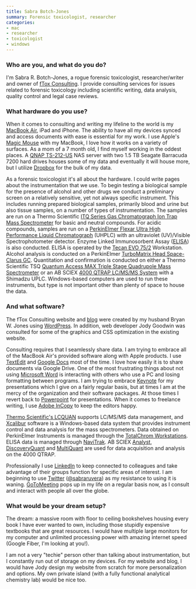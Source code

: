 ```yaml
---
title: Sabra Botch-Jones
summary: Forensic toxicologist, researcher
categories:
- mac
- researcher
- toxicologist
- windows
---
```


### Who are you, and what do you do?

I'm Sabra R. Botch-Jones, a rogue forensic toxicologist, researcher/writer and owner of [fTox Consulting](http://ftoxconsulting.com/ "Sabra's website."). I provide consulting services for issues related to forensic toxicology including scientific writing, data analysis, quality control and legal case reviews. 

### What hardware do you use?

When it comes to consulting and writing my lifeline to the world is my [MacBook Air][macbook-air], iPad and iPhone. The ability to have all my devices synced and access documents with ease is essential for my work. I use Apple's [Magic Mouse][magic-mouse] with my MacBook, I love how it works on a variety of surfaces. As a mom of a 7 month old, I find myself working in the oddest places. A [QNAP TS-212-US][ts-212] NAS server with two 1.5 TB Seagate Barracuda 7200 hard drives houses some of my data and eventually it will house more, but I utilize [Dropbox][] for the bulk of my data. 

As a forensic toxicologist it's all about the hardware. I could write pages about the instrumentation that we use. To begin testing a biological sample for the presence of alcohol and other drugs we conduct a preliminary screen on a relatively sensitive, yet not always specific instrument. This includes running prepared biological samples, primarily blood and urine but also tissue samples, on a number of types of instrumentation. The samples are run on a Thermo Scientific [ITQ Series Gas Chromatograph Ion Trap Mass Spectrometer][gc-ion-trap-ms] for basic and neutral compounds. For acidic compounds, samples are run on a [PerkinElmer Flexar Ultra High Performance Liquid Chromatograph][flexar-uhplc] (UHPLC) with an ultraviolet (UV)/Visible Spectrophotometer detector. Enzyme Linked Immunosorbent Assay ([ELISA](http://www.immunalysis.com/elisa "Details on the ELISA screening technique.")) is also conducted. ELISA is operated by the [Tecan EVO 75/2][freedom-evo-75] Workstation. Alcohol analysis is conducted on a PerkinElmer [TurboMatrix Head Space-Clarus GC][turbomatrix-hs-clarus-gc]. Quantitation and confirmation is conducted on either a Thermo Scientific TSQ [Quantum Access MAX Triple Stage Quadrupole Mass Spectrometer][quantum-access-max-triple-stage-quadrupole-mass-spectrometer] or an AB SCIEX [4000 QTRAP LC/MS/MS System][4000-qtrap-system] with a Shimadzu UPLC. Windows-based computers are used to run these instruments, but type is not important other than plenty of space to house the data. 

### And what software?

The fTox Consulting website and [blog](http://ftoxconsulting.com/?page_id=14 "Sabra's weblog.") were created by my husband Bryan W. Jones using [WordPress][]. In addition, web developer Jody Goodwin was consulted for some of the graphics and CSS optimization in the existing website. 

Consulting requires that I seamlessly share data. I am trying to embrace all of the MacBook Air's provided software along with Apple products. I use [TextEdit][] and [Google Docs][google-docs] most of the time. I love how easily it is to share documents via Google Drive. One of the most frustrating things about not using [Microsoft Word][word] is interacting with others who use a PC and losing formatting between programs. I am trying to embrace [Keynote][] for my presentations which I give on a fairly regular basis, but at times I am at the mercy of the organization and their software packages. At those times I revert back to [Powerpoint][] for presentations. When it comes to freelance writing, I use [Adobe InCopy][incopy] to keep the editors happy.

[Thermo Scientific's LCQUAN][lcquan] supports LC/MS/MS data management, and [Xcalibur][] software is a Windows-based data system that provides instrument control and data analysis for the mass spectrometers. Data obtained on PerkinElmer Instruments is managed through the [TotalChrom Workstations][totalchrom]. ELISA data is managed through [NaviTrak][]. AB SCIEX [Analyst][], [DiscoveryQuant][] and [MultiQuant][] are used for data acquisition and analysis on the 4000 QTRAP.

Professionally I use [LinkedIn][] to keep connected to colleagues and take advantage of their groups function for specific areas of interest. I am beginning to use [Twitter][] ([@sabraruvera](https://twitter.com/SabraRuvera "Sabra's Twitter account.")) as my resistance to using it is waning. [GoToMeeting][] pops up in my life on a regular basis now, as I consult and interact with people all over the globe.

### What would be your dream setup?

The dream: a massive room with floor to ceiling bookshelves housing every book I have ever wanted to own, including those stupidly expensive textbooks that are great resources. I would have multiple large monitors for my computer and unlimited processing power with amazing internet speed (Google Fiber, I'm looking at you!). 

I am not a very "techie" person other than talking about instrumentation, but I constantly run out of storage on my devices. For my website and blog, I would have Jody design my website from scratch for more personalization and options. My own private island (with a fully functional analytical chemistry lab) would be nice too.

[4000-qtrap-system]: https://sciex.com/products/mass-spectrometers/qtrap-systems/qtrap-4000-system "A hybrid triple quadrupole/linear ion trap mass spectrometer."
[analyst]: https://sciex.com/products/software/analyst-software "Mass spectrometer software."
[discoveryquant]: https://sciex.com/products/software/discoveryquant-software "Drug analysis and quantitation software."
[dropbox]: https://www.dropbox.com/ "Online syncing and storage."
[flexar-uhplc]: http://www.perkinelmer.com/Catalog/Family/ID/Flexar%20HPLC%20family "A family of Ultra High Performance Liquid Chromatograph equipment."
[freedom-evo-75]: http://www.tecan.com/platform/apps/product/index.asp?MenuID=2611&ID=5030&Item=21.1.7 "A liquid handling robotic workstation."
[gc-ion-trap-ms]: http://www.thermoscientific.com/en/product/itq-series-gc-ion-trap-ms-systems.html "A mass spectrometer."
[google-docs]: https://en.wikipedia.org/wiki/Google_Docs "A web-based office suite."
[gotomeeting]: https://www.gotomeeting.com/ "Online meeting software."
[incopy]: https://creative.adobe.com/products/incopy "A writing companion for InDesign."
[keynote]: https://www.apple.com/keynote/ "Presentation software for the Mac."
[lcquan]: https://www.thermofisher.com/order/catalog/product/LCQUAN25 "Quantitative software."
[linkedin]: https://www.linkedin.com "A business-focused social network."
[macbook-air]: https://www.apple.com/macbook-air/ "A very thin laptop."
[magic-mouse]: https://en.wikipedia.org/wiki/Magic_Mouse "A multi-touch mouse."
[multiquant]: https://sciex.com/products/software/multiquant-software "Drug analysis and quantitation software."
[navitrak]: https://immunalysis.com/systems/software/ "Software for tracking toxicology samples."
[powerpoint]: https://products.office.com/en-us/powerpoint "Presentation software."
[quantum-access-max-triple-stage-quadrupole-mass-spectrometer]: http://www.thermoscientific.com/content/tfs/en/product/tsq-quantum-access-max-triple-quadrupole-mass-spectrometer.html "A triple stage mass spectrometer."
[textedit]: https://support.apple.com/en-us/HT2523 "A text editor included with Mac OS X."
[totalchrom]: https://www.perkinelmer.com/Catalog/Product/ID/TCCS0000 "Chromatography data management software."
[ts-212]: http://www.qnap.com/useng/index.php?sn=862&c=355&sc=688&t=696&n=3881 "A two-bay NAS server."
[turbomatrix-hs-clarus-gc]: https://www.perkinelmer.com/Catalog/Product/ID/BAANALYSIS "A blood-alcohol analysis machine."
[twitter]: https://twitter.com/ "An online micro-blogging platform."
[word]: https://products.office.com/en-us/word "A document editor."
[wordpress]: https://wordpress.com/ "Weblog publishing software."
[xcalibur]: https://www.thermofisher.com/order/catalog/product/OPTON-20487 "Software for controlling and reading data from Thermo's mass spectrometers."
